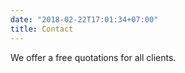 ```yaml
---
date: "2018-02-22T17:01:34+07:00"
title: Contact
---
```


We offer a free quotations for all clients.
